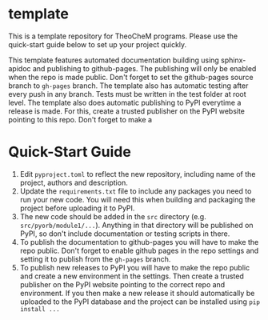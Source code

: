 # template
This is a template repository for TheoCheM programs. Please use the quick-start guide below to set up your project quickly.

This template features automated documentation building using sphinx-apidoc and publishing to github-pages. The publishing will only be enabled when the repo is made public. Don't forget to set the github-pages source branch to `gh-pages` branch. The template also has automatic testing after every push in any branch. Tests must be written in the test folder at root level. The template also does automatic publishing to PyPI everytime a release is made. For this, create a trusted publisher on the PyPI website pointing to this repo. Don't forget to make a 

# Quick-Start Guide
1. Edit `pyproject.toml` to reflect the new repository, including name of the project, authors and description.
2. Update the `requirements.txt` file to include any packages you need to run your new code. You will need this when building and packaging the project before uploading it to PyPI.
3. The new code should be added in the `src` directory (e.g. `src/pyorb/module1/...`). Anything in that directory will be published on PyPI, so don't include documentation or testing scripts in there.
4. To publish the documentation to github-pages you will have to make the repo public. Don't forget to enable github pages in the repo settings and setting it to publish from the `gh-pages` branch.
5. To publish new releases to PyPI you will have to make the repo public and create a new environment in the settings. Then create a trusted publisher on the PyPI website pointing to the correct repo and environment. If you then make a new release it should automatically be uploaded to the PyPI database and the project can be installed using `pip install ...`
